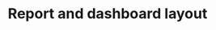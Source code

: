 ---
layout: collection
title: "Report and dashboard layout"
description: "Layout standards for reports and dashboards at the NHSBSA"
status: REVIEW
tags: data-viz-home
order: 20
collection_tag: dv-dashboard-layout
pagination:
  data: collections.dv-dashboard-layout
  size: 50
  alias: articles
---